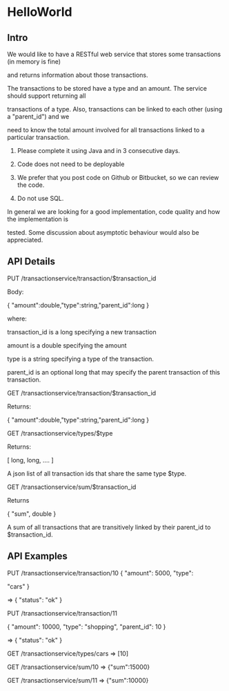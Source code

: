 # HelloWorld

## Intro

We would like to have a RESTful web service that stores some transactions (in memory is fine)

and returns information about those transactions.

The transactions to be stored have a type and an amount. The service should support returning all 

transactions of a type. Also, transactions can be linked to each other (using a "parent_id") and we 

need to know the total amount involved for all transactions linked to a particular transaction. 

1) Please complete it using Java and in 3 consecutive days.

2) Code does not need to be deployable

3) We prefer that you post code on Github or Bitbucket, so we can review the code. 

4) Do not use SQL.

In general we are looking for a good implementation, code quality and how the implementation is 

tested. Some discussion about asymptotic behaviour would also be appreciated. 

## API Details

PUT /transactionservice/transaction/$transaction_id 

Body: 

{ "amount":double,"type":string,"parent_id":long } 

where: 

transaction_id is a long specifying a new transaction

amount is a double specifying the amount

type is a string specifying a type of the transaction.

parent_id is an optional long that may specify the parent transaction of this transaction. 

GET /transactionservice/transaction/$transaction_id 

Returns: 

{ "amount":double,"type":string,"parent_id":long } 

GET /transactionservice/types/$type 

Returns: 

[ long, long, .... ] 

A json list of all transaction ids that share the same type $type.

GET /transactionservice/sum/$transaction_id 

Returns 

{ "sum", double }

A sum of all transactions that are transitively linked by their parent_id to $transaction_id.

## API Examples

PUT /transactionservice/transaction/10 { "amount": 5000, "type": 

"cars" } 

=> { "status": "ok" } 

PUT /transactionservice/transaction/11

{ "amount": 10000, "type": "shopping", "parent_id": 10 } 

=> { "status": "ok" } 

GET /transactionservice/types/cars => [10] 

GET /transactionservice/sum/10 => {"sum":15000} 

GET /transactionservice/sum/11 => {"sum":10000}